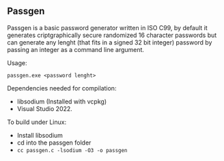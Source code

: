 ## Passgen

Passgen is a basic password generator written in ISO C99, by default it generates criptgraphically secure randomized 16 character passwords but can generate any lenght (that fits in a signed 32 bit integer) password by passing an integer as a command line argument.

Usage:
```
passgen.exe <password lenght>
```

Dependencies needed for compilation:
- libsodium (Installed with vcpkg) 
- Visual Studio 2022.

To build under Linux:
- Install libsodium
- cd into the passgen folder
- `cc passgen.c -lsodium -O3 -o passgen`